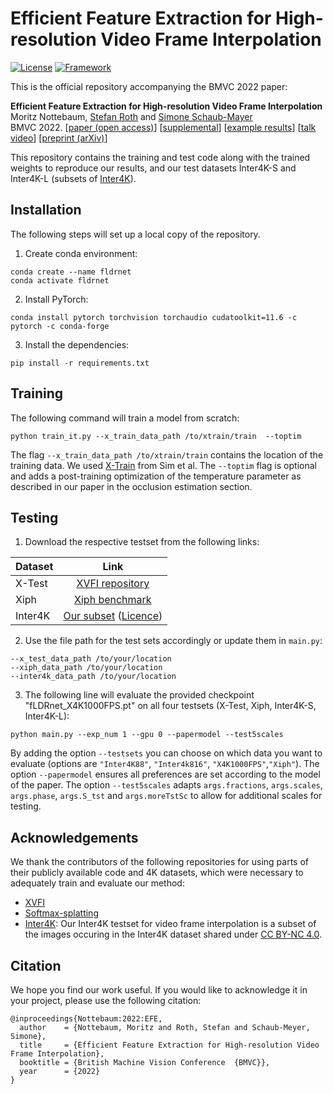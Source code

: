 # Efficient Feature Extraction for High-resolution Video Frame Interpolation

[![License](https://img.shields.io/badge/License-Apache%202.0-blue.svg)](https://opensource.org/licenses/Apache-2.0) [![Framework](https://img.shields.io/badge/PyTorch-%23EE4C2C.svg?&logo=PyTorch&logoColor=white)](https://pytorch.org/)

This is the official repository accompanying the BMVC 2022 paper:

**Efficient Feature Extraction for High-resolution Video Frame Interpolation**  
Moritz Nottebaum, [Stefan Roth](https://www.visinf.tu-darmstadt.de/visinf/team_members/sroth/sroth.en.jsp) and [Simone Schaub-Mayer](https://schaubsi.github.io)  
BMVC 2022. [[paper (open access)](https://bmvc2022.mpi-inf.mpg.de/0825.pdf)] [[supplemental](https://bmvc2022.mpi-inf.mpg.de/0825_supp.zip)] [[example results](https://youtu.be/C4lgU6XXhbw)] [[talk video](https://youtu.be/wIKlm_lwf3U)] [[preprint (arXiv)](https://arxiv.org/abs/2211.14005)]

This repository contains the training and test code along with the trained weights to reproduce our results, and our test datasets Inter4K-S and Inter4K-L (subsets of [Inter4K](https://alexandrosstergiou.github.io/datasets/Inter4K/index.html)).

## Installation
The following steps will set up a local copy of the repository.
1. Create conda environment:
```
conda create --name fldrnet
conda activate fldrnet
```
2. Install PyTorch:
```
conda install pytorch torchvision torchaudio cudatoolkit=11.6 -c pytorch -c conda-forge
```
3. Install the dependencies:
```
pip install -r requirements.txt
```

## Training
The following command will train a model from scratch:
```
python train_it.py --x_train_data_path /to/xtrain/train  --toptim
```
The flag `--x_train_data_path /to/xtrain/train` contains the location of the training data. We used [X-Train](https://github.com/JihyongOh/XVFI#X4K1000FPS) from Sim et al.
The `--toptim` flag is optional and adds a post-training optimization of the temperature parameter as described in our paper in the occlusion estimation section.

## Testing
1. Download the respective testset from the following links:

| Dataset       | Link  | 
| :---        |     :---:       | 
| X-Test     | [XVFI repository](https://github.com/JihyongOh/XVFI#X4K1000FPS)| 
| Xiph   | [Xiph benchmark](https://github.com/sniklaus/softmax-splatting/) | 
| Inter4K       | [Our subset](https://www.dropbox.com/sh/qjiht28m488u85e/AADJDwtgAP5vYIItYoFCCJkra?dl=0) ([Licence](https://github.com/alexandrosstergiou/Inter4K/blob/main/licence.txt)) | 

2. Use the file path for the test sets accordingly or update them in `main.py`:
```
--x_test_data_path /to/your/location
--xiph_data_path /to/your/location
--inter4k_data_path /to/your/location
```

3. The following line will evaluate the provided checkpoint "fLDRnet_X4K1000FPS.pt" on all four testsets (X-Test, Xiph, Inter4K-S, Inter4K-L): 

```
python main.py --exp_num 1 --gpu 0 --papermodel --test5scales 
```
By adding the option `--testsets` you can choose on which data you want to evaluate (options are `"Inter4K88"`, `"Inter4k816"`, `"X4K1000FPS"`,`"Xiph"`).
The option `--papermodel` ensures all preferences are set according to the model of the paper. The option `--test5scales` adapts `args.fractions`, `args.scales`, `args.phase`, `args.S_tst` and `args.moreTstSc` to allow for additional scales for testing. 


## Acknowledgements
We thank the contributors of the following repositories for using parts of their publicly available code and 4K datasets, which were necessary to adequately train and evaluate our method:
- [XVFI](https://github.com/JihyongOh/XVFI)
- [Softmax-splatting](https://github.com/sniklaus/softmax-splatting/)
- [Inter4K](https://github.com/alexandrosstergiou/Inter4K): Our Inter4K testset for video frame interpolation is a subset of the images occuring in the Inter4K dataset shared under [CC BY-NC 4.0](https://github.com/alexandrosstergiou/Inter4K/blob/main/licence.txt).

## Citation
We hope you find our work useful. If you would like to acknowledge it in your project, please use the following citation:
```
@inproceedings{Nottebaum:2022:EFE,
  author    = {Nottebaum, Moritz and Roth, Stefan and Schaub-Meyer, Simone},
  title     = {Efficient Feature Extraction for High-resolution Video Frame Interpolation},
  booktitle = {British Machine Vision Conference  {BMVC}},
  year      = {2022}
}
```
